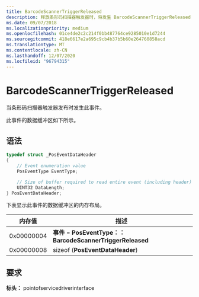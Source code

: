 ```yaml
---
title: BarcodeScannerTriggerReleased
description: 释放条形码扫描器触发器时，将发生 BarcodeScannerTriggerReleased 事件。
ms.date: 09/07/2018
ms.localizationpriority: medium
ms.openlocfilehash: 01ce4de2c2c214f0bb487764ce9285010e1d7244
ms.sourcegitcommit: 418e6617e2a695c9cb4b37b5b60e264760858acd
ms.translationtype: MT
ms.contentlocale: zh-CN
ms.lasthandoff: 12/07/2020
ms.locfileid: "96794315"
---
```

# <a name="barcodescannertriggerreleased"></a>BarcodeScannerTriggerReleased

当条形码扫描器触发器发布时发生此事件。

此事件的数据缓冲区如下所示。

## <a name="syntax"></a>语法

```cpp
typedef struct _PosEventDataHeader
{
    // Event enumeration value
    PosEventType EventType;

    // Size of buffer required to read entire event (including header)
    UINT32 DataLength;
} PosEventDataHeader;
```

下表显示此事件的数据缓冲区的内存布局。

| 内存值          | 描述                                                                |
|-----------------------|----------------------------------------------------------------------------|
| 0x00000004 | **事件**  = **PosEventType：： BarcodeScannerTriggerReleased** |
| 0x00000008 | sizeof (**PosEventDataHeader**)                                   |

## <a name="requirements"></a>要求

**标头：** pointofservicedriverinterface
